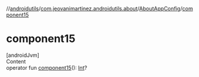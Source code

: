 //[androidutils](../../index.md)/[com.jeovanimartinez.androidutils.about](../index.md)/[AboutAppConfig](index.md)/[component15](component15.md)



# component15  
[androidJvm]  
Content  
operator fun [component15](component15.md)(): [Int](https://kotlinlang.org/api/latest/jvm/stdlib/kotlin/-int/index.html)?  



